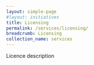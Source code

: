 ```yaml
---
layout: simple-page
#layout: initiatives
title: Licensing
permalink: /services/licensing/
breadcrumb: Licensing
collection_name: services
---
```

Licence description
